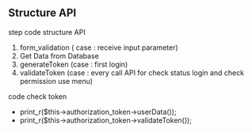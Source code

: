 ## Structure API

step code structure API

1. form_validation ( case : receive input parameter)
2. Get Data from Database 
3. generateToken (case : first login)
4. validateToken (case : every call API for check status login and check permission use menu)

code check token

- print_r($this->authorization_token->userData());
- print_r($this->authorization_token->validateToken());



  